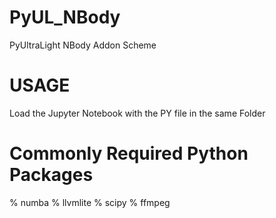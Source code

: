 # PyUL_NBody
PyUltraLight NBody Addon Scheme

# USAGE
Load the Jupyter Notebook with the PY file in the same Folder

# Commonly Required Python Packages
% numba
% llvmlite
% scipy
% ffmpeg
